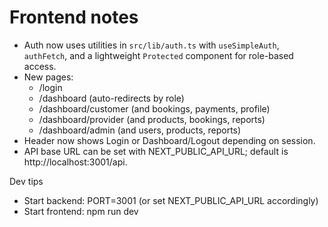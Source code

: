 # Frontend notes

- Auth now uses utilities in `src/lib/auth.ts` with `useSimpleAuth`, `authFetch`, and a lightweight `Protected` component for role-based access.
- New pages:
  - /login
  - /dashboard (auto-redirects by role)
  - /dashboard/customer (and bookings, payments, profile)
  - /dashboard/provider (and products, bookings, reports)
  - /dashboard/admin (and users, products, reports)
- Header now shows Login or Dashboard/Logout depending on session.
- API base URL can be set with NEXT_PUBLIC_API_URL; default is http://localhost:3001/api.

Dev tips
- Start backend: PORT=3001 (or set NEXT_PUBLIC_API_URL accordingly)
- Start frontend: npm run dev
